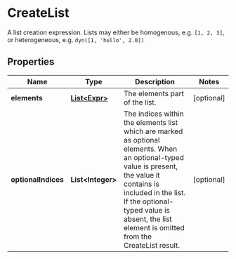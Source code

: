 

# CreateList

A list creation expression.  Lists may either be homogenous, e.g. `[1, 2, 3]`, or heterogeneous, e.g. `dyn([1, 'hello', 2.0])`

## Properties

| Name | Type | Description | Notes |
|------------ | ------------- | ------------- | -------------|
|**elements** | [**List&lt;Expr&gt;**](Expr.md) | The elements part of the list. |  [optional] |
|**optionalIndices** | **List&lt;Integer&gt;** | The indices within the elements list which are marked as optional elements.  When an optional-typed value is present, the value it contains is included in the list. If the optional-typed value is absent, the list element is omitted from the CreateList result. |  [optional] |



